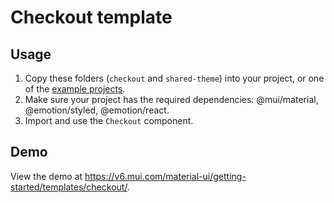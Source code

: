 # Checkout template

## Usage

<!-- #repo-reference -->

1. Copy these folders (`checkout` and `shared-theme`) into your project, or one of the [example projects](https://github.com/mui/material-ui/tree/v6.x/examples).
2. Make sure your project has the required dependencies: @mui/material, @emotion/styled, @emotion/react.
3. Import and use the `Checkout` component.

## Demo

<!-- #host-reference -->

View the demo at https://v6.mui.com/material-ui/getting-started/templates/checkout/.
